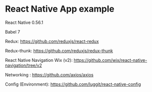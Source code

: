 # React Native App example

React Native 0.56.1

Babel 7

Redux: https://github.com/reduxjs/react-redux

Redux-thunk: https://github.com/reduxjs/redux-thunk

React Native Navigation Wix (v2): https://github.com/wix/react-native-navigation/tree/v2

Networking : https://github.com/axios/axios

Config (Environment): https://github.com/luggit/react-native-config
